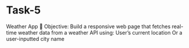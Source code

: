 # Task-5
Weather App  🎯 Objective:  Build a responsive web page that fetches real-time weather data from a weather API using:  User’s current location  Or a user-inputted city name
